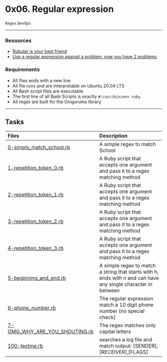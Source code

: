 # 0x06. Regular expression
``Regex`` ``DevOps``
***
### Resources
* [Rubular is your best friend](https://rubular.com/)
* [Use a regular expression against a problem: now you have 2 problems](https://blog.codinghorror.com/regular-expressions-now-you-have-two-problems/)
### Requirements
* All files ends with a new line
* All file runs and are interpretable on Ubuntu 20.04 LTS
* All Bash script files are executable
* The first line of all Bash Scripts is exactly ``#!/usr/bin/env ruby``
* All regex are built for the Oniguruma library
***
## Tasks
|Files |Description|
|:-----|:----------|
[0-simply_match_school.rb](./0-simply_match_school.rb) | A simple regex to match School
[1-repetition_token_0.rb](./1-repetition_token_0.rb) | A Ruby script that accepts one argument and pass it to a regex matching method
[2-repetition_token_1.rb](./2-repetition_token_1.rb) | A Ruby script that accepts one argument and pass it to a regex matching method
[3-repetition_token_2.rb](./3-repetition_token_2.rb) | A Ruby script that accepts one argument and pass it to a regex matching method
[4-repetition_token_3.rb](./4-repetition_token_3.rb) | A Ruby script that accepts one argument and pass it to a regex matching method
[5-beginning_and_end.rb](./5-beginning_and_end.rb) | A simple regex to match a string that starts with h, ends with n and can have any single character in between
[6-phone_number.rb](./6-phone_number.rb) | The regular expression match a 10 digit phone number (no special check)
[7-OMG_WHY_ARE_YOU_SHOUTING.rb](./7-OMG_WHY_ARE_YOU_SHOUTING.rb) | The regex matches only capital letters
[100-textme.rb](./100-textme.rb) | searches a log file and match output: [SENDER],[RECEIVER],[FLAGS]
